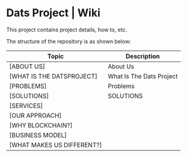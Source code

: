 # Dats Project | Wiki

This project contains project details, how to, etc.

The structure of the repository is as shown below:

| Topic                                                 | Description                                                   |
| ----------------------------------------------------- | ------------------------------------------------------------- |
| [ABOUT US]                                            | About Us                                                      |
| [WHAT IS THE DATSPROJECT]                             | What Is The Dats Project                                      |
| [PROBLEMS]                                            | Problems                                                      |
| [SOLUTIONS]                                           | SOLUTIONS                                                              |
| [SERVICES]                                            |                                                               |
| [OUR APPROACH]                                        |                                                               |
| [WHY BLOCKCHAIN?]                                     |                                                               |
| [BUSINESS MODEL]                                      |                                                               |
| [WHAT MAKES US DIFFERENT?]                            |                                                               |
